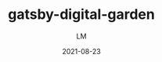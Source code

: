 ---
_id: 6oh1fknozjmsyt6ohh0td2boszwq0h89
author: LM
title: gatsby-digital-garden
summary: '- Roam compactible'
links:
- name: github.com/mathieudutour/gatsby-digital-garden
  link: https://github.com/mathieudutour/gatsby-digital-garden
categories:
- Publishing and Sharing
tags:
- Note-taking
platforms:
- Web
- Mac
- Win
- Linux
fields:
- General and Interdisciplinary
date: '2021-08-23'

---